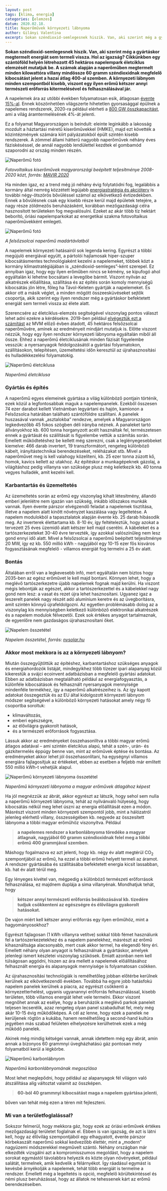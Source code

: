 ```yaml
---
layout: post
tags: [klima, energia]
categories: [elemzes]
datum: 2020.02.18.
title: Naperőművek környezeti lábnyoma 
author: Gilányi Valentina
excerpt: Sokan széndioxid-semlegesnek hiszik. Van, aki szerint még a gyártáskor megtermelt energiát sem termeli vissza. Hol az igazság? Cikkünkben egy szántóföld helyén létrehozott 45 hektáros napelempark életciklus elemzését mutatjuk be. A számok alapján a naperőműben megtermelt minden kilowattóra villany mindössze 60 gramm széndioxidnak megfelelő kibocsátást jelent a hazai átlag 400-al szemben. A környezeti lábnyom minden szempontból kisebb, viszont egy ilyen erőmű kétszer annyi természeti erőforrás kitermelésével és felhasználásával jár.
---
```


**Sokan széndioxid-semlegesnek hiszik. Van, aki szerint még a gyártáskor megtermelt energiát sem termeli vissza. Hol az igazság? Cikkünkben egy szántóföld helyén létrehozott 45 hektáros napelempark életciklus elemzését mutatjuk be. A számok alapján a naperőműben megtermelt minden kilowattóra villany mindössze 60 gramm széndioxidnak megfelelő kibocsátást jelent a hazai átlag 400-al szemben. A környezeti lábnyom minden szempontból kisebb, viszont egy ilyen erőmű kétszer annyi természeti erőforrás kitermelésével és felhasználásával jár.**

A napelemek ára az utóbbi években folyamatosan esik, átlagosan [évente 15%-al](https://www.mnnsz.hu/nagyot-csokkentek-a-napelemarak/). Ennek köszönhetően világszerte hihetetlen gyorsasággal épülnek a napelemes rendszerek, 2020-ra például elérheti a [800 GW összkapacitást](https://www.solareb2b.it/wp-content/uploads/2016/06/SPE_GMO2016_full_version.pdf), ami a világ áramtermelésének 4%-át jelenti. 

Ez a folyamat Magyarországon is beindult:  eleinte leginkább a lakosság mozdult a háztartási méretű kiserőművekkel (HMKE), majd ezt követték a közintézmények számára kiírt pályázatokból épült szintén kisebb rendszerek. A zömmel állami hátterű nagyobb naperőművek néhány éves fáziskéséssel, de annál nagyobb lendülettel kezdtek el gombamód szaporodni az ország minden részén. 

![Naperőmű fotó](/assets/PV_magyar.png) 

*Fotovoltaikus kiserőművek magyarországi beépített teljesítménye 2008-2020 közt, forrás: [MAVIR 2020](http://mavir.hu/documents/10258/233193818/PV+BT_adatok_2008_2020_MAVIR+WEBRE.pdf)*

Ha minden igaz, ez a trend még jó néhány évig folytatódni fog, legalábbis a kormány által nemrég közzétett legújabb [energiastratégia és akcióterv](https://www.kormany.hu/download/9/d4/c1000/ITM_Klima_es_Termeszetvedelmi_Akcioterv.pdf) is további négy-ötszörös  bővüléssel számol az elkövetkező évtizedekben. Ennek a bővülésnek csak egy kisebb része kerül majd épületek tetejére, a nagy része zöldmezős beruházásként, korábban mezőgazdasági célra hasznosított területeken fog megvalósulni. Ezeket az akár több tíz hektárt beborító, óriási napelemparkokat az energetikai szakma fotovoltaikus naperőművekként emlegeti. 

![Naperőmű fotó](/assets/naperomu_foto.jpg) 

*A felsőzsolcai naperőmű madártávlatból*

A napelemek környezeti hatásairól sok legenda kering. Egyrészt a többi megújuló energiával együtt, a pártolói hajlamosak hiper-szuper kibocsátásmentes technológiaként kezelni a napelemeket, többek közt a kormány klímastratégiájában is „széndioxid-semleges”-ként szerepel. Ez annyiban igaz, hogy egy ilyen erőműben nincs se kémény, se kipufogó ahol egyáltalán ki lehetne bocsátani a levegőbe bármit. Viszont nyilván az alkatrészek előállítása, szállítása és az építés során komoly mennyiségű kibocsátás jön létre, főleg ha Távol-Keleten gyártják a napelemeket. És akkor ott a másik véglet, a minden mögött összeesküvéseket sejtők csoportja, akik szerint egy ilyen rendszer még a gyártáskor befektetett energiát sem termeli vissza az élete alatt. 

Szerencsére az életciklus-elemzés segítségével viszonylag pontos választ lehet adni ezekre a kérdésekre. 2019-ben például [elvégeztük ezt a számítást](https://lcacenter.hu/article/2020-3/) az MVM előző évben átadott, 45 hektáros felsőzsolcai naperőművére, aminek az eredményeit mindjárt mutatjuk is. 
Előtte viszont nézzük, hogy egy ilyen rendszer környezeti lábnyoma egyáltalán miből áll össze. Ehhez a naperőmű életciklusának minden fázisát figyelembe vesszük: a nyersanyagok feldolgozásától a gyártási folyamatokon, szállításokon, telepítésen, üzemeltetési időn keresztül az újrahasznosítási és hulladékkezelési folyamatokig. 

![Naperőmű életciklusa](/assets/naperomu_eletciklus.png) 

*Naperőmű életciklusa*

### Gyártás és építés
A naperőmű egyes elemeinek gyártása a világ különböző pontjain történik, ezek közül a legfontosabbak maguk a napelempanelek. Ezekből összesen 74 ezer darabot kellett Vietnámban legyártani és hajón, kamionon a Felsőzsolca határában található szántóföldre szállítani. A panelek huszasával vannak „asztalokba” rendezve, amelyek a Magyarországon legkedvezőbb 45 fokos szögben déli irányba néznek. A panaleket tartó állványokhoz kb. 600 tonna horganyzott acélt használtak fel, természetesen ennek a gyártását és szállítását is figyelembe vettük a számítás során. Emellett működtetéshez be kellett még szerezni, csak a leglényegesebbeket kiemelve: 466 darab invertert, 19 transzformátort, rengeteg különböző kábelt, irányítástechnikai berendezéseket, reléházakat  stb. Mivel a naperőművet meg is kell valahogy közelíteni, kb. 25 ezer tonna zúzott kő, homok, kavics kellett az utakhoz. Az építéskor a munkagépeknek gázolaj, a világításhoz pedig villanyra van szüksége plusz még keletkezik kb. 40 tonna vegyes hulladék, amit kezelni kell. 

### Karbantartás és üzemeltetés
Az üzemeltetés során az erőmű egy viszonylag kihalt létesítmény, állandó emberi jelenlétre nem igazán van szükség, inkább időszakos munkák vannak. Ilyen évente párszor elvégzendő feladat a napelemek tisztítása, illetve a napelem alatt kinőtt növényzet kaszálása vagy legeltetése. A napelem modulokból a tapasztalatok alapján évente kb. 25 darab hibásodik meg. Az inverterek élettartama kb. 8-10 év, így feltételeztük, hogy azokat a tervezett 25 éves üzemidő alatt kétszer kell majd cserélni. A kábeleket és a tartószerkezeteket 30-40 évre tervezték, így azokkal valószínűleg nem lesz gond ennyi idő alatt. Mivel a felsőzsolcai a naperőmű beépített teljesítménye 20 MW, így ez kb. 550 millió kWh - nagyjából egy 10-15 ezer fős kisváros fogyasztásának megfelelő - villamos energiát fog termelni a 25 év alatt.  

### Bontás
Általában erről van a legkevesebb infó, mert egyáltalán nem biztos hogy 2035-ben az egész erőművet le kell majd bontani. Könnyen lehet, hogy a meglévő tartószerkezetre újabb napelemek fognak majd kerülni. Ha viszont mégis lebontják az egészet, akkor a tartószerkezettel és a kábelekkel nagy gond nem lesz: a vasat és rezet újra lehet hasznosítani. Ugyanez igaz a leszerelt panelek nagy részét adó alumínium keretre és az üvegborításra, amit szintén könnyű újrafeldolgozni. Az egyetlen problémásabb dolog az a viszonylag kis mennyiségben keletkező különböző elektronikai alkatrészek és a napelem modulok félvezetői. Ezek sok értékes anyagot tartalmaznak, de egyenlőre nem gazdaságos újrahasznosítani őket. 
  
![Napelem összetétel](/assets/napelem_reszei.jpg) 

*Napelem összetétel, forrás: [nvsolar.hu](https://nvsolar.hu)*

### Akkor most mekkora is az a környezeti lábnyom?
Miután összegyűjtöttük az építéshez, karbantartáshoz szükséges anyagok és energiahordozók listáját, mindegyikhez több tízezer ipari alapanyag közül kikerestük a svájci ecoinvent adatbázisban a megfelelő gyártási adatokat. Ebben az adatbázisban megtalálható például az energiafogyasztás, a különféle kibocsátások és felhasznált nyersanyagok mennyisége mindenféle termékhez, így a naperőmű alkatrészeihez is. Az így kapott adatokat összegeztük és az EU által kidolgozott környezeti lábnyom módszer segítségével a különböző környezeti hatásokat amely négy fő csoportba soroltuk:
* klímaváltozás, 
* emberi egészségre, 
* az élővilágra gyakorolt hatások,
* és a természeti erőforrások fogyasztása.   

Lássuk akkor az eredményeket összehasonlítva a többi magyar erőmű átlagos adatával – ami szintén életciklus alapú, tehát a szén-, urán- és gázkitermelés éppúgy benne van, mint az erőművek éptése és bontása. Az eredményeket akkor lehet jól összehasonlítani, ha egységnyi villamos energiára fajlagosítjuk az értékeket, ebben az esetben a feljebb már említett 550 millió kWh-t vehetjük alapul.

![Naperőmű környezeti lábnyoma összetétel](/assets/naperomu_labnyom.png) 

*Naperőmű környezeti lábnyoma a magyar erőművek átlagához képest*

Ha jól megnézzük az ábrát, akkor egyrészt az látszik, hogy sehol sem nulla a naperőmű környezeti lábnyoma, tehát az nyilvánvaló hülyeség, hogy kibocsátás nélkül meg lehet úszni az energia előállítását ezen a módon. Másrészt viszont minden környezeti szempontól jobb, mint a hálózatról jelenleg elérhető villany, összességében kb. negyede az összesített lábnyoma a többi magyar erőműhöz viszonyítva. Például 
> **a napelemes rendszer a karbonlábnyoma töredéke a magyar átlagnak, nagyjából 60 gramm széndioxidnak felel meg a többi erőmű 400 grammjával szemben**. 

Máshogy fogalmazva ez azt jelenti, hogy kb. négy év alatt megtérül CO<sub>2</sub> szempontjából az erőmű, ha ezzel a többi erőmű helyett termeli az áramot. A rendszer gyártásába és szállításába befektetett energia kicsit lassabban, kb. hat év alatt térül meg.

Egy lényeges kivétel van, mégpedig a különböző természeti erőforrások felhasználása, ez majdnem duplája a sima villanyénak. Mondhatjuk tehát, hogy 

> **kétszer annyi természeti erőforrás beáldozásával kb. tizedére tudjuk csökkenteni az egészségre és élővilágra gyakorolt hatásokat.**

De vajon miért kell kétszer annyi erőforrás egy ilyen erőműhöz, mint a hagyományosokhoz? 

Egyrészt fajlagosan (1 kWh villanyra vetítve) sokkal több fémet használunk fel a tartószerkezetekhez és a napelem panelekhez, másrészt az erőmű kihasználtsága alacsonyabb, mert csak akkor termel, ha elegendő fény éri. Emellett néhány olyan anyagot is felhasználnak a gyártáskor, amelyek jelenlegi ismert készletei viszonylag szűkösek. Emiatt azonban nem kell túlságosan aggódni, hiszen az ára mellett a napelemek előállításához felhasznált energia és alapanyagok mennyisége is folyamatosan csökken.

Az újrahasznosítási technológiák is remélhetőleg jobban előtérbe kerülnek kerülnek az elkövetkezendő években. Továbbá ha egyre jobb hatásfokú napelem panelek kerülnek a piacra, az egyrészt csökkenti a környezetterhelést, ugyanis ugyanannyi erőforrás felhasználással, kisebb területen, több villamos energiát lehet vele termelni. Ekkor viszont megnőhet annak az esélye, hogy a beruházók a meglévő parkok paneleit teljesen lecserélik, azaz rengeteg olyan panel szabadulhat fel, mely még akár 10-15 évig működőképes. A cél az lenne, hogy ezek a panelek ne kerüljenek rögtön a kukába, hanem remélhetőleg a second-hand kultúra jegyében más szabad felületen elhelyezésre kerülhetnek ezek a még működő panelek. 

Akinek még mindig kétségei vannak, annak idetettem még egy ábrát, amin annak a bizonyos 60 grammnyi üvegházhatású gáz pontosan mely folyamatból kerül a légkörbe.

![Naperőmű karbonlábnyom](/assets/naperomu_karbonlabnyom.png) 

*Naperőmű karbonlábnyomának megoszlása*

Most lehet meglepődni, hogy például az alapanyagok fél világon való átszállítása alig változtat valamit az összképen.

> **60-ból 40 grammnyi kibocsátást maga a napelem gyártása jelenti**,

bőven van tehát még ezen a téren mit fejleszteni. 

### Mi van a területfoglalással?
Sokszor felmerül, hogy mekkora gáz, hogy ezek az óriási erőművek értékes mezőgazdasági területet foglalnak el. Ebben is van igazság, de azt is látni kell, hogy az élővilág szempontjából egy elhagyatott, évente párszor körbekaszált naperőmű sokkal kedvezőbb élettér, mint a „modern” nagyüzemi  módszerekkel megművelt szántó. Néhány országban már elkezdték vizsgálni azt a kompromisszumos megoldást, hogy a napelem sorokat egymástól távolabbra helyezik és közte olyan növényeket, például salátát, termelnek, amik kedvelik a félárnyékot. Így ráadásul egymást is kevésbé árnyékolják a napelemek, tehát több energiát is termelne a rendszer. Emellett még a legeltetés is opció, megfelelő körültekintéssel és némi plusz beruházással, hogy az állatok ne tehessenek kárt az erőmű berendezéseiben.  
